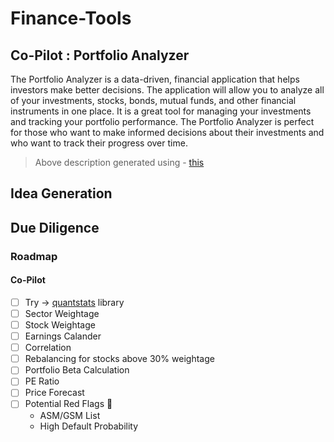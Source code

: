 # Finance-Tools

## Co-Pilot : Portfolio Analyzer

The Portfolio Analyzer is a data-driven, financial application that helps investors make better decisions. The application will allow you to analyze all of your investments, stocks, bonds, mutual funds, and other financial instruments in one place. It is a great tool for managing your investments and tracking your portfolio performance. The Portfolio Analyzer is perfect for those who want to make informed decisions about their investments and who want to track their progress over time.

> Above description generated using - [this](https://mydukaan.io/tools/product-description-generator)

## Idea Generation

## Due Diligence

### Roadmap

#### Co-Pilot

- [ ] Try -> [quantstats](https://github.com/ranaroussi/quantstats) library
- [ ] Sector Weightage
- [ ] Stock Weightage
- [ ] Earnings Calander
- [ ] Correlation
- [ ] Rebalancing for stocks above 30% weightage
- [ ] Portfolio Beta Calculation
- [ ] PE Ratio
- [ ] Price Forecast
- [ ] Potential Red Flags 🚩
  - ASM/GSM List
  - High Default Probability
